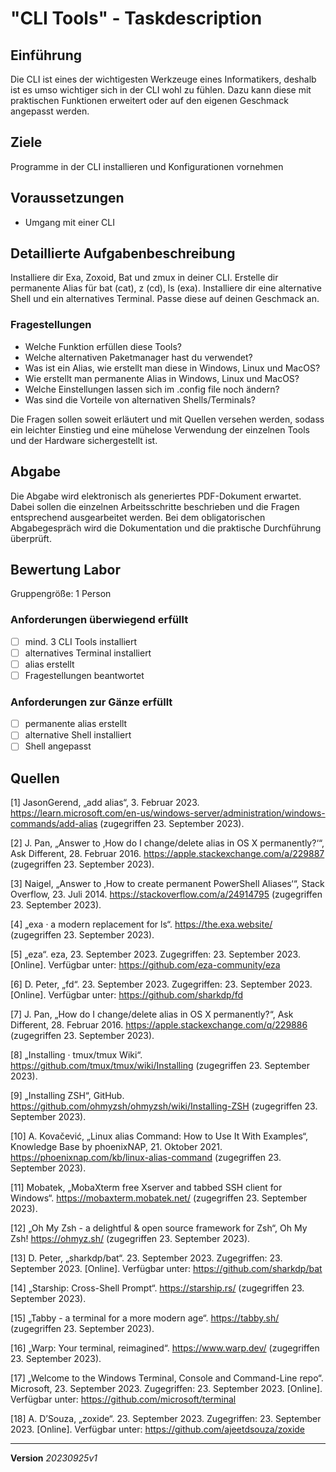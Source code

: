 # "CLI Tools" - Taskdescription

## Einführung
Die CLI ist eines der wichtigesten Werkzeuge eines Informatikers, deshalb ist es umso wichtiger sich in der CLI wohl zu fühlen. Dazu kann diese mit praktischen Funktionen erweitert oder auf den eigenen Geschmack angepasst werden.

## Ziele
Programme in der CLI installieren und Konfigurationen vornehmen

## Voraussetzungen
* Umgang mit einer CLI

## Detaillierte Aufgabenbeschreibung
Installiere dir Exa, Zoxoid, Bat und zmux in deiner CLI. Erstelle dir permanente Alias für bat (cat), z (cd), ls (exa). Installiere dir eine alternative Shell und ein alternatives Terminal. Passe diese auf deinen Geschmack an.

### Fragestellungen
* Welche Funktion erfüllen diese Tools?
* Welche alternativen Paketmanager hast du verwendet?
* Was ist ein Alias, wie erstellt man diese in Windows, Linux und MacOS?
* Wie erstellt man permanente Alias in Windows, Linux und MacOS?
* Welche Einstellungen lassen sich im .config file noch ändern?
* Was sind die Vorteile von alternativen Shells/Terminals?

Die Fragen sollen soweit erläutert und mit Quellen versehen werden, sodass ein leichter Einstieg und eine mühelose Verwendung der einzelnen Tools und der Hardware sichergestellt ist.

## Abgabe
Die Abgabe wird elektronisch als generiertes PDF-Dokument erwartet. Dabei sollen die einzelnen Arbeitsschritte beschrieben und die Fragen entsprechend ausgearbeitet werden.
Bei dem obligatorischen Abgabegespräch wird die Dokumentation und die praktische Durchführung überprüft.

## Bewertung Labor
Gruppengröße: 1 Person

### Anforderungen **überwiegend erfüllt**
- [ ] mind. 3 CLI Tools installiert
- [ ] alternatives Terminal installiert
- [ ] alias erstellt
- [ ] Fragestellungen beantwortet
### Anforderungen **zur Gänze erfüllt**
- [ ] permanente alias erstellt
- [ ] alternative Shell installiert
- [ ] Shell angepasst

## Quellen
[1] JasonGerend, „add alias“, 3. Februar 2023. https://learn.microsoft.com/en-us/windows-server/administration/windows-commands/add-alias (zugegriffen 23. September 2023).  

[2] J. Pan, „Answer to ‚How do I change/delete alias in OS X permanently?‘“, Ask Different, 28. Februar 2016. https://apple.stackexchange.com/a/229887 (zugegriffen 23. September 2023).  

[3] Naigel, „Answer to ‚How to create permanent PowerShell Aliases‘“, Stack Overflow, 23. Juli 2014. https://stackoverflow.com/a/24914795 (zugegriffen 23. September 2023).  

[4] „exa · a modern replacement for ls“. https://the.exa.website/ (zugegriffen 23. September 2023).  

[5] „eza“. eza, 23. September 2023. Zugegriffen: 23. September 2023. [Online]. Verfügbar unter: https://github.com/eza-community/eza  

[6] D. Peter, „fd“. 23. September 2023. Zugegriffen: 23. September 2023. [Online]. Verfügbar unter: https://github.com/sharkdp/fd  

[7] J. Pan, „How do I change/delete alias in OS X permanently?“, Ask Different, 28. Februar 2016. https://apple.stackexchange.com/q/229886 (zugegriffen 23. September 2023).  

[8] „Installing · tmux/tmux Wiki“. https://github.com/tmux/tmux/wiki/Installing (zugegriffen 23. September 2023).  

[9] „Installing ZSH“, GitHub. https://github.com/ohmyzsh/ohmyzsh/wiki/Installing-ZSH (zugegriffen 23. September 2023).  

[10] A. Kovačević, „Linux alias Command: How to Use It With Examples“, Knowledge Base by phoenixNAP, 21. Oktober 2021. https://phoenixnap.com/kb/linux-alias-command (zugegriffen 23. September 2023).  

[11] Mobatek, „MobaXterm free Xserver and tabbed SSH client for Windows“. https://mobaxterm.mobatek.net/ (zugegriffen 23. September 2023).  

[12] „Oh My Zsh - a delightful & open source framework for Zsh“, Oh My Zsh! https://ohmyz.sh/ (zugegriffen 23. September 2023).  

[13] D. Peter, „sharkdp/bat“. 23. September 2023. Zugegriffen: 23. September 2023. [Online]. Verfügbar unter: https://github.com/sharkdp/bat  

[14] „Starship: Cross-Shell Prompt“. https://starship.rs/ (zugegriffen 23. September 2023).  

[15] „Tabby - a terminal for a more modern age“. https://tabby.sh/ (zugegriffen 23. September 2023).  

[16] „Warp: Your terminal, reimagined“. https://www.warp.dev/ (zugegriffen 23. September 2023).  

[17] „Welcome to the Windows Terminal, Console and Command-Line repo“. Microsoft, 23. September 2023. Zugegriffen: 23. September 2023. [Online]. Verfügbar unter: https://github.com/microsoft/terminal  

[18] A. D’Souza, „zoxide“. 23. September 2023. Zugegriffen: 23. September 2023. [Online]. Verfügbar unter: https://github.com/ajeetdsouza/zoxide


---
**Version** *20230925v1*
